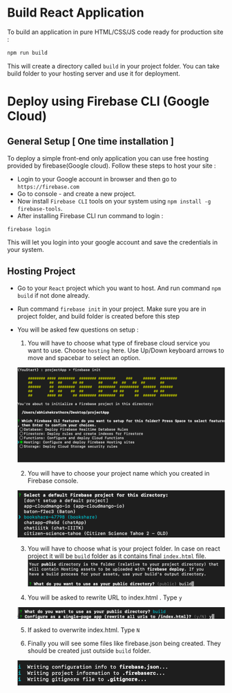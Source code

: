 # Build React Application

To build an application in pure HTML/CSS/JS code ready for production site :


```js
npm run build
```

This will create a directory called `build` in your project folder. You can take build folder to your hosting server and use it for deployment.


# Deploy using Firebase CLI (Google Cloud)

## General Setup [ One time installation ]

To deploy a simple front-end only application you can use free hosting provided by firebase(Google cloud). Follow these steps to host your site :

* Login to your Google account in browser and then go to `https://firebase.com`
* Go to console - and create a new project.
* Now install `Firebase CLI` tools on your system using `npm install -g firebase-tools`.
* After installing Firebase CLI run command to login :

```
firebase login
```
This will let you login into your google account and save the credentials in your system.


## Hosting Project

* Go to your `React` project which you want to host. And run command `npm build` if not done already.
* Run command `firebase init` in your project. Make sure you are in project folder, and build folder is created before this step
* You will be asked few questions on setup :

   1. You will have to choose what type of firebase cloud service you want to use. Choose `hosting` here. Use Up/Down keyboard arrows to move and spacebar to select an option.

   ![output1](./images/1.png)

   2. You will have to choose your project name which you created in Firebase console. 

    ![output2](./images/2.png)

    3. You will have to choose what is your project folder. In case on react project it will be `build` folder as it contains final `index.html` file.
    ![output3](./images/3.png)

   4. You will be asked to rewrite URL to index.html . Type `y`

    ![output4](./images/4.png)

   5. If asked to overwrite index.html. Type `N`

   6. Finally you will see some files like firebase.json being created. They should be created just outside `build` folder.

    ![output5](./images/5.png)





